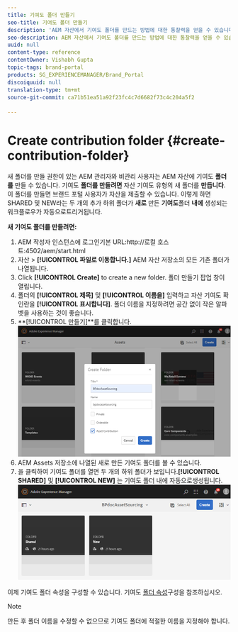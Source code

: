 ```yaml
---
title: 기여도 폴더 만들기
seo-title: 기여도 폴더 만들기
description: 'AEM 자산에서 기여도 폴더를 만드는 방법에 대한 통찰력을 얻을 수 있습니다. '
seo-description: AEM 자산에서 기여도 폴더를 만드는 방법에 대한 통찰력을 얻을 수 있습니다.
uuid: null
content-type: reference
contentOwner: Vishabh Gupta
topic-tags: brand-portal
products: SG_EXPERIENCEMANAGER/Brand_Portal
discoiquuid: null
translation-type: tm+mt
source-git-commit: ca71b51ea51a92f23fc4c7d6682f73c4c204a5f2

---
```



# Create contribution folder {#create-contribution-folder}

새 폴더를 만들 권한이 있는 AEM 관리자와 비관리 사용자는 AEM 자산에 기여도 **폴더를** 만들 수 있습니다.
기여도 **폴더를 만들려면** 자산 기여도 유형의 새 폴더를 **만듭니다**. 이 폴더를 만들면 브랜드 포털 사용자가 자산을 제출할 수 있습니다.  이렇게 하면 SHARED 및 NEW라는 두 개의 추가 하위 폴더가 **새로** 만든 **기여도**&#x200B;폴더 **내에** 생성되는 워크플로우가 자동으로트리거됩니다.

**새 기여도 폴더를 만들려면:**
1. AEM 작성자 인스턴스에 로그인기본 URL:http://로컬 호스트:4502/aem/start.html
1. 자산 > **[!UICONTROL 파일로 이동합니다.]** AEM 자산 저장소의 모든 기존 폴더가 나열됩니다.
1. Click **[!UICONTROL Create]** to create a new folder. 폴더 만들기 팝업 창이 열립니다.
1. 폴더의 **[!UICONTROL 제목]** 및 **[!UICONTROL 이름을]** 입력하고 자산 기여도 확인란을 **[!UICONTROL 표시합니다]**.
폴더 이름을 지정하려면 공간 없이 작은 알파벳을 사용하는 것이 좋습니다.
1. **[!UICONTROL 만들기]**를 클릭합니다.
   ![](assets/create-contribution-folder.png)
1. AEM Assets 저장소에 나열된 새로 만든 기여도 폴더를 볼 수 있습니다.
1. 을 클릭하여 기여도 폴더를 열면 두 개의 하위 폴더가 보입니다.**[!UICONTROL SHARED]** 및 **[!UICONTROL NEW]** 는 기여도 폴더 내에 자동으로생성됩니다.\
   ![](assets/contribution-folder.png)

이제 기여도 폴더 속성을 구성할 수 있습니다. 기여도 [폴더 속성](brand-portal-configure-contribution-folder-properties.md)구성을 참조하십시오.

>[!NOTE]
>
>만든 후 폴더 이름을 수정할 수 없으므로 기여도 폴더에 적절한 이름을 지정해야 합니다.
